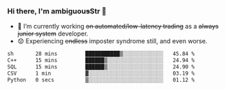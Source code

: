 ### Hi there, I'm ambiguou~~s~~Str 👋

<!--
**ambiguoustexture/ambiguoustexture** is a ✨ _special_ ✨ repository because its `README.md` (this file) appears on your GitHub profile.

Here are some ideas to get you started:
-->
- 🔭 I’m currently working ~~on automated/low-latency trading~~ as a ~~always junior system~~ developer.
- :worried: Experiencing ~~endless~~ imposter syndrome still, and even worse.

<!--START_SECTION:waka-->

```txt
sh       28 mins         ███████████▒░░░░░░░░░░░░░   45.84 %
C++      15 mins         ██████▒░░░░░░░░░░░░░░░░░░   24.94 %
SQL      15 mins         ██████▒░░░░░░░░░░░░░░░░░░   24.90 %
CSV      1 min           ▓░░░░░░░░░░░░░░░░░░░░░░░░   03.19 %
Python   0 secs          ▒░░░░░░░░░░░░░░░░░░░░░░░░   01.12 %
```

<!--END_SECTION:waka-->
